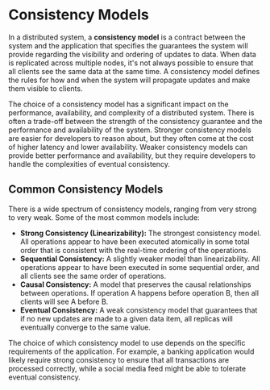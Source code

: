 # Consistency Models

In a distributed system, a **consistency model** is a contract between the system and the application that specifies the guarantees the system will provide regarding the visibility and ordering of updates to data. When data is replicated across multiple nodes, it's not always possible to ensure that all clients see the same data at the same time. A consistency model defines the rules for how and when the system will propagate updates and make them visible to clients.

The choice of a consistency model has a significant impact on the performance, availability, and complexity of a distributed system. There is often a trade-off between the strength of the consistency guarantee and the performance and availability of the system. Stronger consistency models are easier for developers to reason about, but they often come at the cost of higher latency and lower availability. Weaker consistency models can provide better performance and availability, but they require developers to handle the complexities of eventual consistency.

## Common Consistency Models

There is a wide spectrum of consistency models, ranging from very strong to very weak. Some of the most common models include:

- **Strong Consistency (Linearizability):** The strongest consistency model. All operations appear to have been executed atomically in some total order that is consistent with the real-time ordering of the operations.
- **Sequential Consistency:** A slightly weaker model than linearizability. All operations appear to have been executed in some sequential order, and all clients see the same order of operations.
- **Causal Consistency:** A model that preserves the causal relationships between operations. If operation A happens before operation B, then all clients will see A before B.
- **Eventual Consistency:** A weak consistency model that guarantees that if no new updates are made to a given data item, all replicas will eventually converge to the same value.

The choice of which consistency model to use depends on the specific requirements of the application. For example, a banking application would likely require strong consistency to ensure that all transactions are processed correctly, while a social media feed might be able to tolerate eventual consistency.
